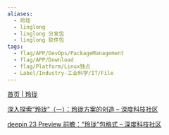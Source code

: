 ```yaml
---
aliases:
  - 玲珑
  - linglong
  - linglong 分发包
  - linglong 软件包
tags:
  - flag/APP/DevOps/PackageManagement
  - flag/APP/Download
  - flag/Platform/Linux独占
  - Label/Industry-工业科学/IT/File
---
```


[首页 | 玲珑](https://linglong.dev/)

[深入探索“玲珑”（一）：玲珑方案的创造 – 深度科技社区](https://www.deepin.org/zh/why-we-create-linglong/)

[deepin 23 Preview 前瞻：“玲珑”包格式 – 深度科技社区](https://www.deepin.org/zh/deepin-v23-preview-linglong-package-format/)